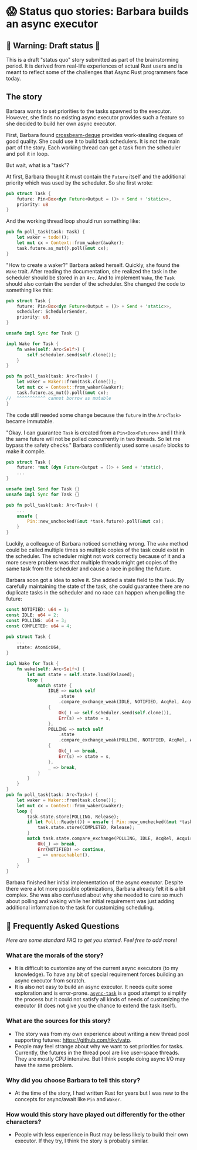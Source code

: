 # 😱 Status quo stories: Barbara builds an async executor


## 🚧 Warning: Draft status 🚧

This is a draft "status quo" story submitted as part of the brainstorming period. It is derived from real-life experiences of actual Rust users and is meant to reflect some of the challenges that Async Rust programmers face today. 

## The story

Barbara wants to set priorities to the tasks spawned to the executor. However, she finds no existing async executor provides such a feature so she decided to build her own async executor.

First, Barbara found [crossbeam-deque](https://crates.io/crates/crossbeam-deque) provides work-stealing deques of good quality. She could use it to build task schedulers. It is not the main part of the story. Each working thread can get a task from the scheduler and poll it in loop.

But wait, what is a "task"?

At first, Barbara thought it must contain the `Future` itself and the additional priority which was used by the scheduler. So she first wrote:

```rust
pub struct Task {
    future: Pin<Box<dyn Future<Output = ()> + Send + 'static>>,
    priority: u8
}
```

And the working thread loop should run something like:

```rust
pub fn poll_task(task: Task) {
    let waker = todo!();
    let mut cx = Context::from_waker(&waker);
    task.future.as_mut().poll(&mut cx);
}
```

"How to create a waker?" Barbara asked herself. Quickly, she found the `Wake` trait. After reading the documentation, she realized the task in the scheduler should be stored in an `Arc`. And to implement `Wake`, the `Task` should also contain the sender of the scheduler. She changed the code to something like this:

```rust
pub struct Task {
    future: Pin<Box<dyn Future<Output = ()> + Send + 'static>>,
    scheduler: SchedulerSender,
    priority: u8,
}

unsafe impl Sync for Task {}

impl Wake for Task {
    fn wake(self: Arc<Self>) {
        self.scheduler.send(self.clone());
    }
}

pub fn poll_task(task: Arc<Task>) {
    let waker = Waker::from(task.clone());
    let mut cx = Context::from_waker(&waker);
    task.future.as_mut().poll(&mut cx);
//  ^^^^^^^^^^^ cannot borrow as mutable
}
```

The code still needed some change because the `future` in the  `Arc<Task>` became immutable. 

"Okay. I can guarantee `Task` is created from a `Pin<Box<Future>>` and I think the same future will not be polled concurrently in two threads. So let me bypass the safety checks." Barbara confidently used some `unsafe` blocks to make it compile.

```rust
pub struct Task {
    future: *mut (dyn Future<Output = ()> + Send + 'static),
    ...
}

unsafe impl Send for Task {}
unsafe impl Sync for Task {}

pub fn poll_task(task: Arc<Task>) {
    ...
    unsafe {
        Pin::new_unchecked(&mut *task.future).poll(&mut cx);
    }
}
```

Luckily, a colleague of Barbara noticed something wrong. The `wake` method could be called multiple times so multiple copies of the task could exist in the scheduler. The scheduler might not work correctly because of it and a more severe problem was that multiple threads might get copies of the same task from the scheduler and cause a race in polling the future.

Barbara soon got a idea to solve it. She added a state field to the `Task`. By carefully maintaining the state of the task, she could guarantee there are no duplicate tasks in the scheduler and no race can happen when polling the future:

```rust
const NOTIFIED: u64 = 1;
const IDLE: u64 = 2;
const POLLING: u64 = 3;
const COMPLETED: u64 = 4;

pub struct Task {
    ...
    state: AtomicU64,
}

impl Wake for Task {
    fn wake(self: Arc<Self>) {
        let mut state = self.state.load(Relaxed);
        loop {
            match state {
                IDLE => match self
                    .state
                    .compare_exchange_weak(IDLE, NOTIFIED, AcqRel, Acquire)
                {
                    Ok(_) => self.scheduler.send(self.clone()),
                    Err(s) => state = s,
                },
                POLLING => match self
                    .state
                    .compare_exchange_weak(POLLING, NOTIFIED, AcqRel, Acquire)
                {
                    Ok(_) => break,
                    Err(s) => state = s,
                },
                _ => break,
            }
        }
    }
}
pub fn poll_task(task: Arc<Task>) {
    let waker = Waker::from(task.clone());
    let mut cx = Context::from_waker(&waker);
    loop {
        task.state.store(POLLING, Release);
        if let Poll::Ready(()) = unsafe { Pin::new_unchecked(&mut *task.future).poll(&mut cx) } {
            task.state.store(COMPLETED, Release);
        }
        match task.state.compare_exchange(POLLING, IDLE, AcqRel, Acquire) {
            Ok(_) => break,
            Err(NOTIFIED) => continue,
            _ => unreachable!(),
        }
    }
}
```

Barbara finished her initial implementation of the async executor. Despite there were a lot more possible optimizations, Barbara already felt it is a bit complex. She was also confused about why she needed to care so much about polling and waking while her initial requirement was just adding additional information to the task for customizing scheduling.

## 🤔 Frequently Asked Questions

*Here are some standard FAQ to get you started. Feel free to add more!*

### **What are the morals of the story?**
  * It is difficult to customize any of the current async executors (to my knowledge). To have any bit of special requirement forces building an async executor from scratch.
  * It is also not easy to build an async executor. It needs quite some exploration and is error-prone. [`async-task`](https://github.com/smol-rs/async-task) is a good attempt to simplify the process but it could not satisfy all kinds of needs of customizing the executor (it does not give you the chance to extend the task itself).
### **What are the sources for this story?**
  * The story was from my own experience about writing a new thread pool supporting futures: https://github.com/tikv/yatp.
  * People may feel strange about why we want to set priorities for tasks. Currently, the futures in the thread pool are like user-space threads. They are mostly CPU intensive. But I think people doing async I/O may have the same problem.
### **Why did you choose Barbara to tell this story?**
  * At the time of the story, I had written Rust for years but I was new to the concepts for async/await like `Pin` and `Waker`.
### **How would this story have played out differently for the other characters?**
  * People with less experience in Rust may be less likely to build their own executor. If they try, I think the story is probably similar.

[character]: ../characters.md
[status quo stories]: ./status_quo.md
[Alan]: ../characters/alan.md
[Grace]: ../characters/grace.md
[Niklaus]: ../characters/niklaus.md
[Barbara]: ../characters/barbara.md
[htvsq]: ../how_to_vision/status_quo.md
[cannot be wrong]: ../how_to_vision/comment.md#comment-to-understand-or-improve-not-to-negate-or-dissuade
